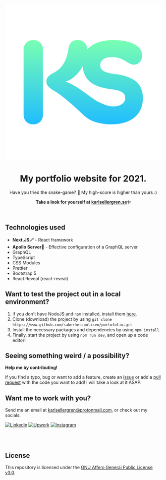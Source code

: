 <div align="center">
<img src="https://raw.githubusercontent.com/sakerhetspolisen/portofolio/master/thumbnail.svg">
  <h1>My portfolio website for 2021.</h1>
  <p>Have you tried the snake-game? 🐍 My high-score is higher than yours :)</p>
  <p><b>Take a look for yourself at <a href="https://karlsellergren.se">karlsellergren.se</a>✨</b></p>
  <br/>
</div>

## Technologies used
<ul>
  <li><b>Next.JS🪄</b> - React framework</li>
  <li><b>Apollo Server🚀</b> - Effective configuration of a GraphQL server</li>
  <li>GraphQL</li>
  <li>TypeScript</li>
  <li>CSS Modules</li>
  <li>Prettier</li>
  <li>Bootstrap 5</li>
  <li>React Reveal (react-reveal)</li>
</ul>

## Want to test the project out in a local environment?
<ol>
  <li>If you don't have NodeJS and <code>npm</code> installed, install them <a href="https://nodejs.org/en/download/" target="_blank">here</a>.</li>
  <li>Clone (download) the project by using <code>git clone  https://www.github.com/sakerhetspolisen/portofolio.git</code></li>
  <li>Install the necessary packages and dependencies by using <code>npm install</code>.</li>
  <li>Finally, start the project by using <code>npm run dev</code>, and open up a code editor!
</ol>

## Seeing something weird / a possibility?
<p><b>Help me by contributing!</b></p>

If you find a typo, bug or want to add a feature, create an [issue](https://github.com/sakerhetspolisen/portofolio/issues) or add a [pull request](https://github.com/sakerhetspolisen/portofolio/pulls) with the code you want to add! I will take a look at it ASAP.
 
## Want me to work with you?
Send me an email at [karlsellergren@protonmail.com](mailto:karlsellergren@protonmail.com), or check out my socials:

[![Linkedin](https://img.shields.io/badge/LinkedIn-0077B5?style=for-the-badge&logo=linkedin&logoColor=white)](https://www.linkedin.com/in/karlsellergren)
[![Upwork](https://img.shields.io/badge/Upwork-00C217?style=for-the-badge&logo=upwork&logoColor=white)](https://www.upwork.com/o/profiles/users/~01fb5d8636e09c5330/)
[![Instagram](https://img.shields.io/badge/Instagram-E4405F?style=for-the-badge&logo=instagram&logoColor=white)](https://www.instagram.com/ksellergren)

<br/><br/>

## License
This repository is licensed under the [GNU Affero General Public License v3.0](https://github.com/sakerhetspolisen/portofolio/blob/master/LICENSE).
